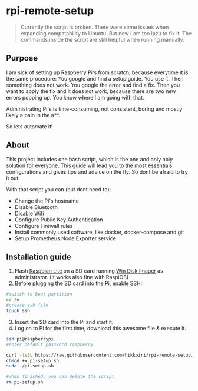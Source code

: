 # rpi-remote-setup

> Currently the script is broken. There were some issues when expanding compatability to Ubuntu. But now I am too lazu to fix it. The commands inside the script are still helpful when running manually.

## Purpose

I am sick of setting up Raspberry Pi's from scratch, because everytime it is the same procedure:
You google and find a setup guide. You use it. Then something does not work. You google the error and find a fix. Then you want to apply the fix and it does not work, because there are two new errors popping up. You know where I am going with that.

Administrating Pi's is time-consuming, not consistent, boring and mostly likely a pain in the a**.

So lets automate it!

## About

This project includes one bash script, which is the one and only holy solution for everyone.
This guide will lead you to the most essentials configurations and gives tips and advice on the fly.
So dont be afraid to try it out.

With that script you can (but dont need to):

- Change the Pi's hostname
- Disable Bluetooth
- Disable Wifi
- Configure Public Key Authentication
- Configure Firewall rules
- Install commonly used software, like docker, docker-compose and git
- Setup Prometheus Node Exporter service

## Installation guide

1) Flash [Raspbian Lite](https://www.raspberrypi.org/downloads/raspbian/) on a SD card running [Win Disk Imager](https://sourceforge.net/projects/win32diskimager/) as administrator. (It works also fine with RaspiOS)
2) Before plugging the SD card into the Pi, enable SSH:
  
```bash
#switch to boot partition
cd /e
#create ssh file
touch ssh
```

3) Insert the SD card into the Pi and start it.
4) Log on to Pi for the first time, download this awesome file & execute it.

```bash
ssh pi@raspberrypi
#enter default password raspberry

curl -fsSL https://raw.githubusercontent.com/hikkoiri/rpi-remote-setup/master/setup.sh -o pi-setup.sh
chmod +x pi-setup.sh
sudo ./pi-setup.sh

#when finished, you can delete the script
rm pi-setup.sh
```
